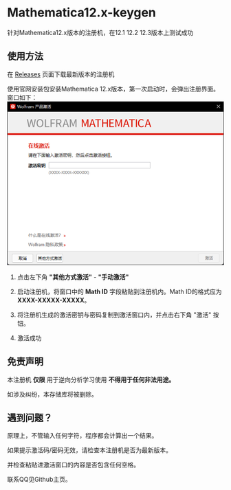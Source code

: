 # Mathematica12.x-keygen
针对Mathematica12.x版本的注册机，在12.1 12.2 12.3版本上测试成功

## 使用方法

在 [Releases](https://hub.fastgit.org/lihe07/Mathematica12.x-keygen/releases/) 页面下载最新版本的注册机

使用官网安装包安装Mathematica 12.x版本，第一次启动时，会弹出注册界面。窗口如下：
![activwindow](images/activwindow.png)

1. 点击左下角 __"其他方式激活"__ - __"手动激活"__

2. 启动注册机，将窗口中的 __Math ID__ 字段粘贴到注册机内。Math ID的格式应为 __XXXX-XXXXX-XXXXX__。

3. 将注册机生成的激活密钥与密码复制到激活窗口内，并点击右下角 "激活" 按钮。
4. 激活成功

## 免责声明

本注册机 __仅限__ 用于逆向分析学习使用 **不得用于任何非法用途。**

如涉及纠纷，本存储库将被删除。

## 遇到问题？

原理上，不管输入任何字符，程序都会计算出一个结果。

如果提示激活码/密码无效，请检查本注册机是否为最新版本。

并检查粘贴进激活窗口的内容是否包含任何空格。

联系QQ见Github主页。
